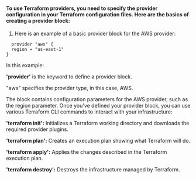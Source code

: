 #### To use Terraform providers, you need to specify the provider configuration in your Terraform configuration files. Here are the basics of creating a provider block:

1. Here is an example of a basic provider block for the AWS provider:

```
  provider "aws" {
  region = "us-east-1"
}
```

In this example:

**'provider'** is the keyword to define a provider block.

"aws" specifies the provider type, in this case, AWS.

The block contains configuration parameters for the AWS provider, such as the region parameter.
Once you've defined your provider block, you can use various Terraform CLI commands to interact with your infrastructure:

**'terraform init':** Initializes a Terraform working directory and downloads the required provider plugins.

**'terraform plan':** Creates an execution plan showing what Terraform will do.

**'terraform apply':** Applies the changes described in the Terraform execution plan.

**'terraform destroy':** Destroys the infrastructure managed by Terraform.
